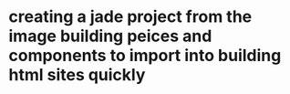 # creating a jade project from the image building peices and components to import into building html sites quickly
